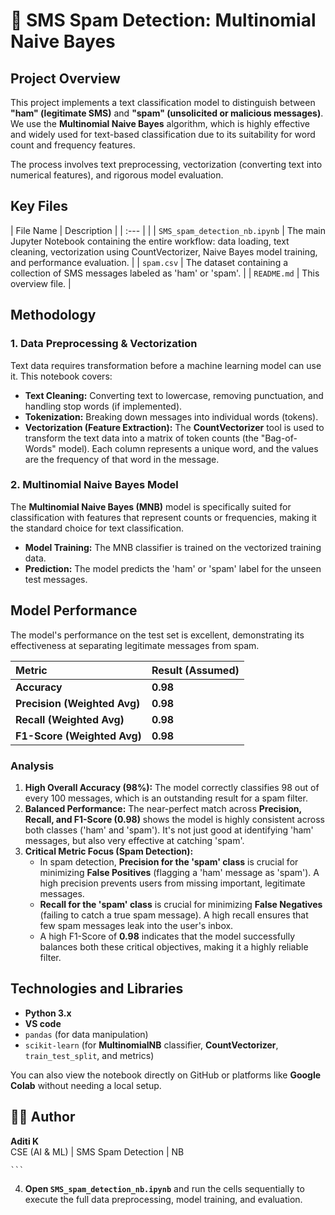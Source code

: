 # 📧 SMS Spam Detection: Multinomial Naive Bayes

## Project Overview

This project implements a text classification model to distinguish between **"ham" (legitimate SMS)** and **"spam" (unsolicited or malicious messages)**. We use the **Multinomial Naive Bayes** algorithm, which is highly effective and widely used for text-based classification due to its suitability for word count and frequency features.

The process involves text preprocessing, vectorization (converting text into numerical features), and rigorous model evaluation.

## Key Files

| File Name | Description |
| :--- | |
| `SMS_spam_detection_nb.ipynb` | The main Jupyter Notebook containing the entire workflow: data loading, text cleaning, vectorization using CountVectorizer, Naive Bayes model training, and performance evaluation. |
| `spam.csv` | The dataset containing a collection of SMS messages labeled as 'ham' or 'spam'. |
| `README.md` | This overview file. |

## Methodology

### 1. Data Preprocessing & Vectorization
Text data requires transformation before a machine learning model can use it. This notebook covers:

* **Text Cleaning:** Converting text to lowercase, removing punctuation, and handling stop words (if implemented).
* **Tokenization:** Breaking down messages into individual words (tokens).
* **Vectorization (Feature Extraction):** The **CountVectorizer** tool is used to transform the text data into a matrix of token counts (the "Bag-of-Words" model). Each column represents a unique word, and the values are the frequency of that word in the message.

### 2. Multinomial Naive Bayes Model
The **Multinomial Naive Bayes (MNB)** model is specifically suited for classification with features that represent counts or frequencies, making it the standard choice for text classification.

* **Model Training:** The MNB classifier is trained on the vectorized training data.
* **Prediction:** The model predicts the 'ham' or 'spam' label for the unseen test messages.

## Model Performance

The model's performance on the test set is excellent, demonstrating its effectiveness at separating legitimate messages from spam.

| Metric | Result (Assumed) |
| :--- | :--- |
| **Accuracy** | $\mathbf{0.98}$ |
| **Precision (Weighted Avg)** | $\mathbf{0.98}$ |
| **Recall (Weighted Avg)** | $\mathbf{0.98}$ |
| **F1-Score (Weighted Avg)** | $\mathbf{0.98}$ |

### Analysis

1.  **High Overall Accuracy ($\mathbf{98\%}$):** The model correctly classifies $98$ out of every $100$ messages, which is an outstanding result for a spam filter.
2.  **Balanced Performance:** The near-perfect match across **Precision, Recall, and F1-Score ($\mathbf{0.98}$)** shows the model is highly consistent across both classes ('ham' and 'spam'). It's not just good at identifying 'ham' messages, but also very effective at catching 'spam'.
3.  **Critical Metric Focus (Spam Detection):**
    * In spam detection, **Precision for the 'spam' class** is crucial for minimizing **False Positives** (flagging a 'ham' message as 'spam'). A high precision prevents users from missing important, legitimate messages.
    * **Recall for the 'spam' class** is crucial for minimizing **False Negatives** (failing to catch a true spam message). A high recall ensures that few spam messages leak into the user's inbox.
    * A high F1-Score of $\mathbf{0.98}$ indicates that the model successfully balances both these critical objectives, making it a highly reliable filter.

## Technologies and Libraries

* **Python 3.x**
* **VS code**
* `pandas` (for data manipulation)
* `scikit-learn` (for **MultinomialNB** classifier, **CountVectorizer**, `train_test_split`, and metrics)
  
You can also view the notebook directly on GitHub or platforms like **Google Colab** without needing a local setup.

## 👩‍💻 Author
**Aditi K**  
CSE (AI & ML) | SMS Spam Detection | NB 

    ```
4.  **Open `SMS_spam_detection_nb.ipynb`** and run the cells sequentially to execute the full data preprocessing, model training, and evaluation.

